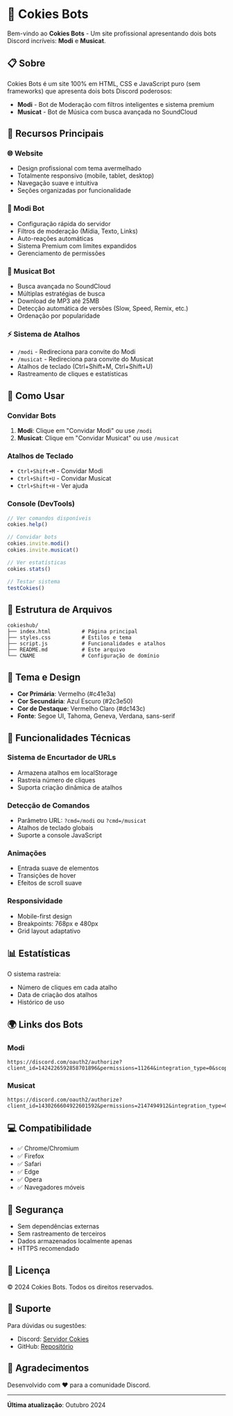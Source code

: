 # 🍪 Cokies Bots

Bem-vindo ao **Cokies Bots** - Um site profissional apresentando dois bots Discord incríveis: **Modi** e **Musicat**.

## 📋 Sobre

Cokies Bots é um site 100% em HTML, CSS e JavaScript puro (sem frameworks) que apresenta dois bots Discord poderosos:

- **Modi** - Bot de Moderação com filtros inteligentes e sistema premium
- **Musicat** - Bot de Música com busca avançada no SoundCloud

## 🎯 Recursos Principais

### 🌐 Website
- Design profissional com tema avermelhado
- Totalmente responsivo (mobile, tablet, desktop)
- Navegação suave e intuitiva
- Seções organizadas por funcionalidade

### 🤖 Modi Bot
- Configuração rápida do servidor
- Filtros de moderação (Mídia, Texto, Links)
- Auto-reações automáticas
- Sistema Premium com limites expandidos
- Gerenciamento de permissões

### 🎵 Musicat Bot
- Busca avançada no SoundCloud
- Múltiplas estratégias de busca
- Download de MP3 até 25MB
- Detecção automática de versões (Slow, Speed, Remix, etc.)
- Ordenação por popularidade

### ⚡ Sistema de Atalhos
- `/modi` - Redireciona para convite do Modi
- `/musicat` - Redireciona para convite do Musicat
- Atalhos de teclado (Ctrl+Shift+M, Ctrl+Shift+U)
- Rastreamento de cliques e estatísticas

## 🚀 Como Usar

### Convidar Bots
1. **Modi**: Clique em "Convidar Modi" ou use `/modi`
2. **Musicat**: Clique em "Convidar Musicat" ou use `/musicat`

### Atalhos de Teclado
- `Ctrl+Shift+M` - Convidar Modi
- `Ctrl+Shift+U` - Convidar Musicat
- `Ctrl+Shift+H` - Ver ajuda

### Console (DevTools)
```javascript
// Ver comandos disponíveis
cokies.help()

// Convidar bots
cokies.invite.modi()
cokies.invite.musicat()

// Ver estatísticas
cokies.stats()

// Testar sistema
testCokies()
```

## 📁 Estrutura de Arquivos

```
cokieshub/
├── index.html          # Página principal
├── styles.css          # Estilos e tema
├── script.js           # Funcionalidades e atalhos
├── README.md           # Este arquivo
└── CNAME               # Configuração de domínio
```

## 🎨 Tema e Design

- **Cor Primária**: Vermelho (#c41e3a)
- **Cor Secundária**: Azul Escuro (#2c3e50)
- **Cor de Destaque**: Vermelho Claro (#dc143c)
- **Fonte**: Segoe UI, Tahoma, Geneva, Verdana, sans-serif

## 🔧 Funcionalidades Técnicas

### Sistema de Encurtador de URLs
- Armazena atalhos em localStorage
- Rastreia número de cliques
- Suporta criação dinâmica de atalhos

### Detecção de Comandos
- Parâmetro URL: `?cmd=/modi` ou `?cmd=/musicat`
- Atalhos de teclado globais
- Suporte a console JavaScript

### Animações
- Entrada suave de elementos
- Transições de hover
- Efeitos de scroll suave

### Responsividade
- Mobile-first design
- Breakpoints: 768px e 480px
- Grid layout adaptativo

## 📊 Estatísticas

O sistema rastreia:
- Número de cliques em cada atalho
- Data de criação dos atalhos
- Histórico de uso

## 🌍 Links dos Bots

### Modi
```
https://discord.com/oauth2/authorize?client_id=1424226592858701896&permissions=11264&integration_type=0&scope=bot
```

### Musicat
```
https://discord.com/oauth2/authorize?client_id=1430266604922601592&permissions=2147494912&integration_type=0&scope=bot+applications.commands
```

## 💻 Compatibilidade

- ✅ Chrome/Chromium
- ✅ Firefox
- ✅ Safari
- ✅ Edge
- ✅ Opera
- ✅ Navegadores móveis

## 🔐 Segurança

- Sem dependências externas
- Sem rastreamento de terceiros
- Dados armazenados localmente apenas
- HTTPS recomendado

## 📝 Licença

© 2024 Cokies Bots. Todos os direitos reservados.

## 🤝 Suporte

Para dúvidas ou sugestões:
- Discord: [Servidor Cokies](https://discord.gg/cokies)
- GitHub: [Repositório](https://github.com)

## 🎉 Agradecimentos

Desenvolvido com ❤️ para a comunidade Discord.

---

**Última atualização**: Outubro 2024
